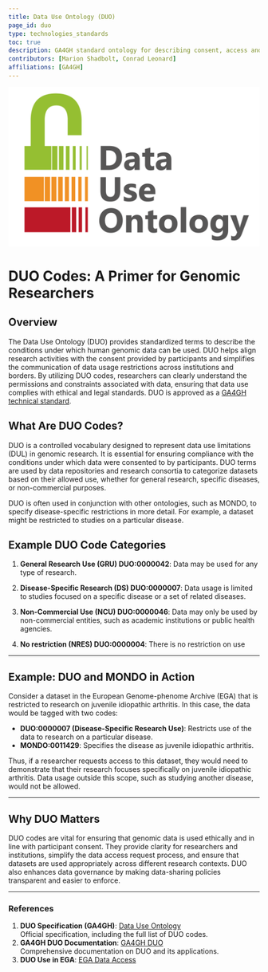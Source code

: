 ```yaml
---
title: Data Use Ontology (DUO)
page_id: duo
type: technologies_standards
toc: true
description: GA4GH standard ontology for describing consent, access and use restrictions on datasets
contributors: [Marion Shadbolt, Conrad Leonard]
affiliations: [GA4GH]
---
```


![DUO logo](https://github.com/EBISPOT/DUO/raw/master/doc/figs/DUO_logo_white_background.png)

# DUO Codes: A Primer for Genomic Researchers

## Overview

The Data Use Ontology (DUO) provides standardized terms to describe the conditions under which human genomic data can be used. DUO helps align research activities with the consent provided by participants and simplifies the communication of data usage restrictions across institutions and borders. By utilizing DUO codes, researchers can clearly understand the permissions and constraints associated with data, ensuring that data use complies with ethical and legal standards. DUO is approved as a [GA4GH technical standard](https://www.ga4gh.org/news_item/data-use-ontology-approved-as-a-ga4gh-technical-standard/).

## What Are DUO Codes?

DUO is a controlled vocabulary designed to represent data use limitations (DUL) in genomic research. It is essential for ensuring compliance with the conditions under which data were consented to by participants. DUO terms are used by data repositories and research consortia to categorize datasets based on their allowed use, whether for general research, specific diseases, or non-commercial purposes.

DUO is often used in conjunction with other ontologies, such as MONDO, to specify disease-specific restrictions in more detail. For example, a dataset might be restricted to studies on a particular disease.

## Example DUO Code Categories

1. **General Research Use (GRU) DUO:0000042**: Data may be used for any type of research.
   
2. **Disease-Specific Research (DS) DUO:0000007**: Data usage is limited to studies focused on a specific disease or a set of related diseases.

3. **Non-Commercial Use (NCU) DUO:0000046**: Data may only be used by non-commercial entities, such as academic institutions or public health agencies.

4. **No restriction (NRES) DUO:0000004**: There is no restriction on use

---

## Example: DUO and MONDO in Action

Consider a dataset in the European Genome-phenome Archive (EGA) that is restricted to research on juvenile idiopathic arthritis. In this case, the data would be tagged with two codes:

- **DUO:0000007 (Disease-Specific Research Use)**: Restricts use of the data to research on a particular disease.
- **MONDO:0011429**: Specifies the disease as juvenile idiopathic arthritis.

Thus, if a researcher requests access to this dataset, they would need to demonstrate that their research focuses specifically on juvenile idiopathic arthritis. Data usage outside this scope, such as studying another disease, would not be allowed.

---

## Why DUO Matters

DUO codes are vital for ensuring that genomic data is used ethically and in line with participant consent. They provide clarity for researchers and institutions, simplify the data access request process, and ensure that datasets are used appropriately across different research contexts. DUO also enhances data governance by making data-sharing policies transparent and easier to enforce.

---

### References

1. **DUO Specification (GA4GH)**: [Data Use Ontology](https://github.com/EBISPOT/DUO)  
   Official specification, including the full list of DUO codes.
2. **GA4GH DUO Documentation**: [GA4GH DUO](https://www.ga4gh.org/genomic-data-toolkit/data-use-ontology/)  
   Comprehensive documentation on DUO and its applications.
3. **DUO Use in EGA**: [EGA Data Access](https://ega-archive.org/access/data-access-committee/data-use-ontology/)  
